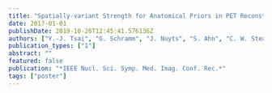 ```yaml
---
title: "Spatially-variant Strength for Anatomical Priors in PET Reconstruction"
date: 2017-01-01
publishDate: 2019-10-26T12:45:41.576136Z
authors: ["Y.-J. Tsai", "G. Schramm", "J. Nuyts", "S. Ahn", "C. W. Stearns", "A. Bousse", "S. Arridge", "K. Thielemans"]
publication_types: ["1"]
abstract: ""
featured: false
publication: "*IEEE Nucl. Sci. Symp. Med. Imag. Conf. Rec.*"
tags: ["poster"]
---
```


